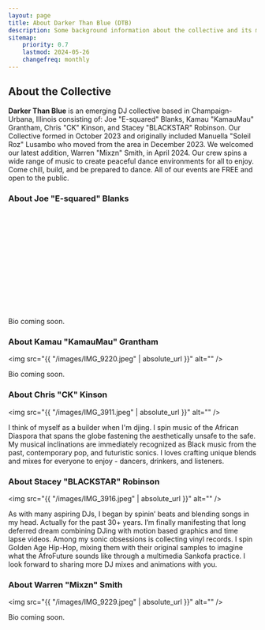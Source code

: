```yaml
---
layout: page
title: About Darker Than Blue (DTB)
description: Some background information about the collective and its members.
sitemap:
    priority: 0.7
    lastmod: 2024-05-26
    changefreq: monthly
---
```

## About the Collective

**Darker Than Blue** is an emerging DJ collective based in Champaign-Urbana, Illinois consisting of: Joe "E-squared" Blanks, Kamau "KamauMau" Grantham, Chris "CK" Kinson, and Stacey "BLACKSTAR" Robinson. Our Collective formed in October 2023 and originally included Manuella "Soleil Roz" Lusambo who moved from the area in December 2023. We welcomed our latest addition, Warren "Mixzn" Smith, in April 2024. Our crew spins a wide range of music to create peaceful dance environments for all to enjoy. Come chill, build, and be prepared to dance. All of our events are FREE and open to the public.

### About Joe "E-squared" Blanks

<div style="width: 200px; height: 200px">
    <img src="{{ "/images/IMG_3529.jpg" | absolute_url }}" alt="" /></span>
</div>

Bio coming soon.

### About Kamau "KamauMau" Grantham

<span class="image left"><img src="{{ "/images/IMG_9220.jpeg" | absolute_url }}" alt="" /></span>

Bio coming soon.

### About Chris "CK" Kinson

<span class="image left"><img src="{{ "/images/IMG_3911.jpeg" | absolute_url }}" alt="" /></span>

I think of myself as a builder when I'm djing. I spin music of the African Diaspora that spans the globe fastening the aesthetically unsafe to the safe. My musical inclinations are immediately recognized as Black music from the past, contemporary pop, and futuristic sonics. I loves crafting unique blends and mixes for everyone to enjoy - dancers, drinkers, and listeners.

### About Stacey "BLACKSTAR" Robinson

<span class="image left"><img src="{{ "/images/IMG_3916.jpeg" | absolute_url }}" alt="" /></span>

As with many aspiring DJs, I began by spinin’ beats and blending songs in my head. Actually for the past 30+ years. I’m finally manifesting that long deferred dream combining DJing with motion based graphics and time lapse videos. Among my sonic obsessions is collecting vinyl records. I spin Golden Age Hip-Hop, mixing them with their original samples to imagine what the AfroFuture sounds like through a multimedia Sankofa practice. I look forward to sharing more DJ mixes and animations with you.

### About Warren "Mixzn" Smith

<span class="image left"><img src="{{ "/images/IMG_9229.jpeg" | absolute_url }}" alt="" /></span>

Bio coming soon.

